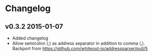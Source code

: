 # Changelog

## v0.3.2 2015-01-07

  * Added changelog
  * Allow semicolon (;) as address separator in addition to comma (,). Backport from https://github.com/whiteout-io/addressparser/pull/5
